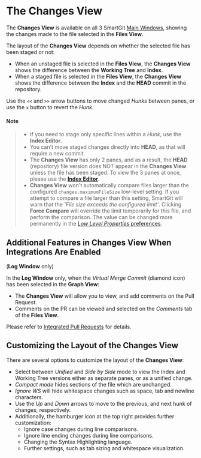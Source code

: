 # The Changes View

The **Changes View** is available on all 3 SmartGit [Main Windows](Main-Windows.md), showing the changes made to the file selected in the **Files View**.

The layout of the **Changes View** depends on whether the selected file has been staged or not:

- When an unstaged file is selected in the **Files View**, the **Changes View** shows the difference between the **Working Tree** and **Index**.
- When a staged file is selected in the **Files View**, the **Changes View** shows the difference between the **Index** and the **HEAD** commit in the repository.

Use the `<<` and `>>` arrow buttons to move changed *Hunks* between panes, or use the `x` button to revert the *Hunk*.

#### Note
> - If you need to stage only specific lines within a *Hunk*, use the **Index Editor**.
> - You can't move staged changes directly into **HEAD**, as that will require a new commit.
> - The **Changes View** has only 2 panes, and as a result, the **HEAD** (repository) file version does NOT appear in the **Changes View** unless the file has been staged.
>   To view the 3 panes at once, please use the [**Index Editor**](Stage-Unstage-IndexEditor.md#the-index-editor).
> - **Changes View** won't automatically compare files larger than the configured `changes.maximumFileSize` low-level setting.
>   If you attempt to compare a file larger than this setting, SmartGit will warn that the *'File size exceeds the configured limit'*.
>   Clicking **Force Compare** will override the limit temporarily for this file, and perform the comparison.
>   The value can be changed more permanently in the [*Low Level Properties* preferences](AdvancedSettings/Low-Level-Properties.md#changesmaximumfilesize).

## Additional Features in Changes View When Integrations Are Enabled

(**Log Window** only)

In the **Log Window** only, when the *Virtual Merge Commit* (diamond icon) has been selected in the **Graph View**:
- The **Changes View** will allow you to view, and add comments on the Pull Request.
- Comments on the PR can be viewed and selected on the *Comments* tab of the **Files View**.

Please refer to [Integrated Pull Requests](../Integrations/Integrated-PullRequests.md) for details.

## Customizing the Layout of the Changes View

There are several options to customize the layout of the **Changes View**:
- Select between *Unified* and *Side by Side* mode to view the Index and Working Tree versions either as separate panes, or as a unified change.
- *Compact mode* hides sections of the file which are unchanged.
- *Ignore WS* will hide whitespace changes such as space, tab and newline characters.
- Use the *Up* and *Down* arrows to move to the previous, and next hunk of changes, respectively.
- Additionally, the hamburger icon at the top right provides further customization:
  - Ignore case changes during line comparisons.
  - Ignore line ending changes during line comparisons.
  - Changing the Syntax Highlighting language.
  - Further settings, such as tab sizing and whitespace visualization.

